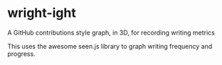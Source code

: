 # wright-ight
A GitHub contributions style graph, in 3D, for recording writing metrics

This uses the awesome seen.js library to graph writing frequency and progress.
